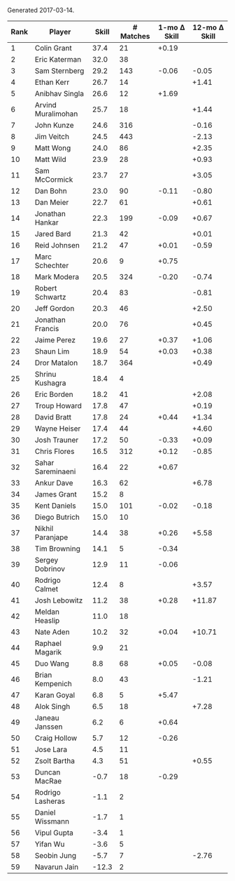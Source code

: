 Generated 2017-03-14.

| Rank | Player             | Skill | # Matches | 1-mo Δ Skill | 12-mo Δ Skill |
|------|--------------------|-------|-----------|--------------|---------------|
|    1 | Colin Grant        |  37.4 |        21 |        +0.19 |               |
|    2 | Eric Katerman      |  32.0 |        38 |              |               |
|    3 | Sam Sternberg      |  29.2 |       143 |        -0.06 |         -0.05 |
|    4 | Ethan Kerr         |  26.7 |        14 |              |         +1.41 |
|    5 | Anibhav Singla     |  26.6 |        12 |        +1.69 |               |
|    6 | Arvind Muralimohan |  25.7 |        18 |              |         +1.44 |
|    7 | John Kunze         |  24.6 |       316 |              |         -0.16 |
|    8 | Jim Veitch         |  24.5 |       443 |              |         -2.13 |
|    9 | Matt Wong          |  24.0 |        86 |              |         +2.35 |
|   10 | Matt Wild          |  23.9 |        28 |              |         +0.93 |
|   11 | Sam McCormick      |  23.7 |        27 |              |         +3.05 |
|   12 | Dan Bohn           |  23.0 |        90 |        -0.11 |         -0.80 |
|   13 | Dan Meier          |  22.7 |        61 |              |         +0.61 |
|   14 | Jonathan Hankar    |  22.3 |       199 |        -0.09 |         +0.67 |
|   15 | Jared Bard         |  21.3 |        42 |              |         +0.01 |
|   16 | Reid Johnsen       |  21.2 |        47 |        +0.01 |         -0.59 |
|   17 | Marc Schechter     |  20.6 |         9 |        +0.75 |               |
|   18 | Mark Modera        |  20.5 |       324 |        -0.20 |         -0.74 |
|   19 | Robert Schwartz    |  20.4 |        83 |              |         -0.81 |
|   20 | Jeff Gordon        |  20.3 |        46 |              |         +2.50 |
|   21 | Jonathan Francis   |  20.0 |        76 |              |         +0.45 |
|   22 | Jaime Perez        |  19.6 |        27 |        +0.37 |         +1.06 |
|   23 | Shaun Lim          |  18.9 |        54 |        +0.03 |         +0.38 |
|   24 | Dror Matalon       |  18.7 |       364 |              |         +0.49 |
|   25 | Shrinu Kushagra    |  18.4 |         4 |              |               |
|   26 | Eric Borden        |  18.2 |        41 |              |         +2.08 |
|   27 | Troup Howard       |  17.8 |        47 |              |         +0.19 |
|   28 | David Bratt        |  17.8 |        24 |        +0.44 |         +1.34 |
|   29 | Wayne Heiser       |  17.4 |        44 |              |         +4.60 |
|   30 | Josh Trauner       |  17.2 |        50 |        -0.33 |         +0.09 |
|   31 | Chris Flores       |  16.5 |       312 |        +0.12 |         -0.85 |
|   32 | Sahar Sareminaeni  |  16.4 |        22 |        +0.67 |               |
|   33 | Ankur Dave         |  16.3 |        62 |              |         +6.78 |
|   34 | James Grant        |  15.2 |         8 |              |               |
|   35 | Kent Daniels       |  15.0 |       101 |        -0.02 |         -0.18 |
|   36 | Diego Butrich      |  15.0 |        10 |              |               |
|   37 | Nikhil Paranjape   |  14.4 |        38 |        +0.26 |         +5.58 |
|   38 | Tim Browning       |  14.1 |         5 |        -0.34 |               |
|   39 | Sergey Dobrinov    |  12.9 |        11 |        -0.06 |               |
|   40 | Rodrigo Calmet     |  12.4 |         8 |              |         +3.57 |
|   41 | Josh Lebowitz      |  11.2 |        38 |        +0.28 |        +11.87 |
|   42 | Meldan Heaslip     |  11.0 |        18 |              |               |
|   43 | Nate Aden          |  10.2 |        32 |        +0.04 |        +10.71 |
|   44 | Raphael Magarik    |   9.9 |        21 |              |               |
|   45 | Duo Wang           |   8.8 |        68 |        +0.05 |         -0.08 |
|   46 | Brian Kempenich    |   8.0 |        43 |              |         -1.21 |
|   47 | Karan Goyal        |   6.8 |         5 |        +5.47 |               |
|   48 | Alok Singh         |   6.5 |        18 |              |         +7.28 |
|   49 | Janeau Janssen     |   6.2 |         6 |        +0.64 |               |
|   50 | Craig Hollow       |   5.7 |        12 |        -0.26 |               |
|   51 | Jose Lara          |   4.5 |        11 |              |               |
|   52 | Zsolt Bartha       |   4.3 |        51 |              |         +0.55 |
|   53 | Duncan MacRae      |  -0.7 |        18 |        -0.29 |               |
|   54 | Rodrigo Lasheras   |  -1.1 |         2 |              |               |
|   55 | Daniel Wissmann    |  -1.7 |         1 |              |               |
|   56 | Vipul Gupta        |  -3.4 |         1 |              |               |
|   57 | Yifan Wu           |  -3.6 |         5 |              |               |
|   58 | Seobin Jung        |  -5.7 |         7 |              |         -2.76 |
|   59 | Navarun Jain       | -12.3 |         2 |              |               |